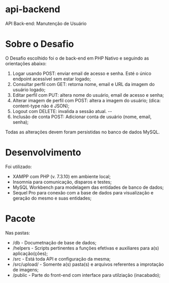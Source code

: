 # api-backend
API Back-end: Manutenção de Usuário

# Sobre o Desafio
O Desafio escolhido foi o de back-end em PHP Nativo e seguindo as orientações abaixo:

1) Logar usando POST: enviar email de acesso e senha. Esté o único endpoint acessível sem estar logado;
2) Consultar perfil com GET: retorna nome, email e URL da imagem do usuário logado;
3) Editar perfil com PUT: altera nome do usuário, email de acesso e senha;
4) Alterar imagem de perfil com POST: altera a imagem do usuário; (dica: content-type não é JSON);
5) Logout com DELETE: invalida a sessão atual.
--
6) Inclusão de conta POST: Adicionar conta de usuário (nome, email, senha);

Todas as alterações devem foram persistidas no banco de dados MySQL.

# Desenvolvimento
Foi utilizado: 
- XAMPP com PHP (v. 7.3.10) em ambiente local;
- Insomnia para comunicação, disparos e testes;
- MySQL Workbench para modelagem das entidades de banco de dados;
- Sequel Pro para conexão com a base de dados para visualização e geração do mesmo e suas entidades;

# Pacote
Nas pastas:
- /db - Documetnação de base de dados;
- /helpers - Scripts pertinentes a funções efetivas e auxiliares para a(s) aplicação(ções);
- /src  - Está toda API e configuração da mesma;
- /src/upload/ - Somente a(s) pasta(s) e arquivos referentes a improtação de imagens;
- /public - Parte do front-end com interface para utilziação (inacabado);



